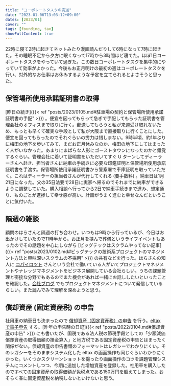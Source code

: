 ```yaml
---
title: "コーポレートタスクの完遂"
date: "2023-01-06T13:03:12+09:00"
dates: [2023/01]
cover: ""
tags: [founding, tax]
showFullContent: true
---
```


22時に寝て2時に起きてネットみたり漫画読んだりして6時になって7時に起きた。その睡眠不足から夕方に眠くなって17時から3時間ほど寝てた。ほぼ1日コーポレートタスクをやっていて過ぎた。この数日コーポレートタスクを集中的にやっていて効率がよかった。今後もお正月明けの最初の週はコーポレートタスクを行い、対外的なお仕事はお休みするような予定を立てられるとよさそうと思った。

## 保管場所使用承諾証明書の取得

[昨日の続き]({{< ref "posts/2023/0105.md#駐車場の契約と保管場所使用承諾証明書の手配" >}}) 。便宜を図ってもらって急ぎで手配してもらった証明書を管理会社のオフィスまで取りに行く。郵送してもらうと私が来週受け取れないため、もっとも早くて確実な手段として私が大阪まで直接取りに行くことにした。便宜を図ってもらったのでそれぐらいの労力は惜しまない。9時半頃、約1年ぶりに梅田の地下を歩いてみて、まだお正月休みなのか、梅田の地下にしてはまったく人がいなかった。あまりにまばらな人影にゴーストタウンになったのかと錯覚するぐらい。管理会社に着いて証明書をいただいてすぐ U ターンしてディーラーさんへ赴き、担当者さんに納車の手続きに必要な印鑑証明と保管場所使用承諾証明書を手渡す。保管場所使用承諾証明書から警察署で車庫証明を取っていただく。これはディーラーの担当者さんが代行してくれる (要手数料) 。納車日は1月21日になった。父の35日法要で28日に実家へ帰るのでそれまでに納車ができるように調整していた。購入相談へ行ってから2日で納車手続きまで進み、想定通り、ものごとが進捗して幸せ感が高い。計画がうまく進むと幸せなんだということに気付いた。

## 隔週の雑談

顧問のはらさんと隔週の打ち合わせ。いつもは9時から行っているが、今日はお出かけしていたので11時半から。お正月を挟んで葬儀というライフイベントもあったのでその話題を中心にしながら [ビッグテックはスクラムやってない記事]({{< ref "posts/2023/0102.md#ビッグテックの技術系プロジェクトのマネジメント方法と興味深いスクラムの不採用" >}}) の共有などを行った。はらさんの知人に [コパイロツト](https://copilot.jp/) さんという会社で働いている人がいてプロジェクトマネジメントやナレッジマネジメントをビジネス展開している会社らしい。うちの課題管理と密接な分野でもあるのでまた機会があれば一緒にお話ししたいといったことを確認した。[会社ブログ](https://blog.copilot.jp/) でもプロジェクトマネジメントについて発信しているらしい。また読んでみて理解を深めようと思う。

## 償却資産 (固定資産税) の申告

社用車の納車日も決まったので [償却資産（固定資産税）の申告](https://www.city.kobe.lg.jp/a03858/kurashi/registration/shinsei/zei/koteishisan/syokyaku_sinkoku.html) を行う。[eltax で電子申告](https://www.eltax.lta.go.jp/denshishinkoku/case05/) する。[昨年の申告時の日記]({{< ref "posts/2022/0104.md#償却資産の申告" >}}) にも書いたが、国税である法人税の節税手段としての「少額減価償却資産の取得価額の損金算入」と地方税である固定資産税の申告とはまったく関係がない。償却資産の申告書類のフォーマットはレガシーでわかりにくい。そのレガシーをそのままシステム化した eltax の画面操作も同じぐらいわかりにくかった。いくつかスクリーンショットを撮ったり画面操作のコツを課題管理システムにコメントしつつ、今期に追加した増加資産を登録した。社用車を購入したのですべての固定資産の取得価額が免税点である150万円を超えてしまった。おそらく春に固定資産税を納税しないといけないと思う。
